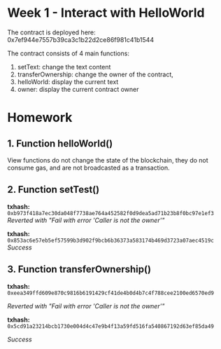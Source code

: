# Week 1 - Interact with HelloWorld

The contract is deployed here: 0x7ef944e7557b39ca3c1b22d2ce86f981c41b1544

The contract consists of 4 main functions:
1. setText: change the text content
2. transferOwnership: change the owner of the contract,
3. helloWorld: display the current text
4. owner: display the current contract owner

# Homework

## 1. Function helloWorld()

View functions do not change the state of the blockchain, they do not consume gas, and are not broadcasted as a transaction.

## 2. Function setTest()

**txhash:** `0xb973f418a7ec30da048f7738ae764a452582f0d9dea5ad71b23b8f0bc97e1ef3`
_Reverted with "Fail with error 'Caller is not the owner'"_

**txhash:** `0x853ac6e57eb5ef57599b3d902f9bcb6b36373a583174b469d3723a07aec4519c`
_Success_

## 3. Function transferOwnership()

**txhash:** `0xeea349ffd609e870c9816b6191429cf41de4b0d4b7c4f788cee2100ed6570ed9`

_Reverted with "Fail with error 'Caller is not the owner'"_

**txhash:** `0x5cd91a23214bcb1730e004d4c47e9b4f13a59fd516fa540867192d63ef85da49`

_Success_